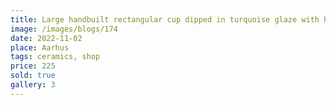 ```yaml
---
title: Large handbuilt rectangular cup dipped in turquoise glaze with handle
image: /images/blogs/174
date: 2022-11-02
place: Aarhus
tags: ceramics, shop
price: 225
sold: true
gallery: 3
---
```

